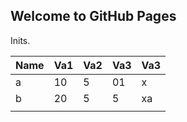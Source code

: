 ## Welcome to GitHub Pages

Inits.


| Name | Va1 | Va2 | Va3 | Va3 |
|------|-----|-----|-----|-----|
| a    | 10  | 5   | 01  | x   |
| b    | 20  | 5   | 5   | xa  |
|      |     |     |     |     |
